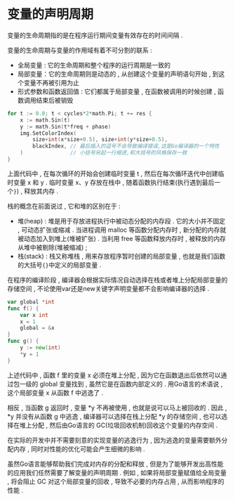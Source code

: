 # 变量的声明周期

变量的生命周期指的是在程序运行期间变量有效存在的时间间隔 .

变量的生命周期与变量的作用域有着不可分割的联系 :

* 全局变量 : 它的生命周期和整个程序的运行周期是一致的
* 局部变量：它的生命周期则是动态的 , 从创建这个变量的声明语句开始 , 到这个变量不再被引用为止
* 形式参数和函数返回值 : 它们都属于局部变量 , 在函数被调用的时候创建 , 函数调用结束后被销毁

```go
for t := 0.0; t < cycles*2*math.Pi; t += res {
    x := math.Sin(t)
    y := math.Sin(t*freq + phase)
    img.SetColorIndex(
        size+int(x*size+0.5), size+int(y*size+0.5),
        blackIndex, // 最后插入的逗号不会导致编译错误,这是Go编译器的一个特性
    )               // 小括号另起一行缩进,和大括号的风格保存一致
}
```

上面代码中 , 在每次循环的开始会创建临时变量 t , 然后在每次循环迭代中创建临时变量 x 和 y . 临时变量 x、y 存放在栈中 , 随着函数执行结束\(执行遇到最后一个`}`\) , 释放其内存 .

栈的概念在前面说过 , 它和堆的区别在于 :

* 堆\(heap\) : 堆是用于存放进程执行中被动态分配的内存段 . 它的大小并不固定 , 可动态扩张或缩减 . 当进程调用 malloc 等函数分配内存时 , 新分配的内存就被动态加入到堆上\(堆被扩张\) . 当利用 free 等函数释放内存时 , 被释放的内存从堆中被剔除\(堆被缩减\) ; 
* 栈\(stack\) : 栈又称堆栈 , 用来存放程序暂时创建的局部变量 , 也就是我们函数的大括号`{}`中定义的局部变量 . 

在程序的编译阶段 , 编译器会根据实际情况自动选择在栈或者堆上分配局部变量的存储空间 , 不论使用var还是new关键字声明变量都不会影响编译器的选择 .

```go
var global *int
func f() {
    var x int
    x = 1
    global = &x
}
func g() {
    y := new(int)
    *y = 1
}
```

上述代码中 , 函数 f 里的变量 x 必须在堆上分配 , 因为它在函数退出后依然可以通过包一级的 global 变量找到 , 虽然它是在函数内部定义的 . 用Go语言的术语说 , 这个局部变量 x 从函数 f 中逃逸了 .

相反 , 当函数 g 返回时 , 变量 \*y 不再被使用 , 也就是说可以马上被回收的 . 因此 , \*y 并没有从函数 g 中逃逸 , 编译器可以选择在栈上分配 \*y 的存储空间 , 也可以选择在堆上分配 , 然后由Go语言的 GC\(垃圾回收机制\)回收这个变量的内存空间 .

在实际的开发中并不需要刻意的实现变量的逃逸行为 , 因为逃逸的变量需要额外分配内存 , 同时对性能的优化可能会产生细微的影响 . 

虽然Go语言能够帮助我们完成对内存的分配和释放 , 但是为了能够开发出高性能的应用我们任然需要了解变量的声明周期 . 例如 , 如果将局部变量赋值给全局变量 , 将会阻止 GC 对这个局部变量的回收 , 导致不必要的内存占用 , 从而影响程序的性能 . 

